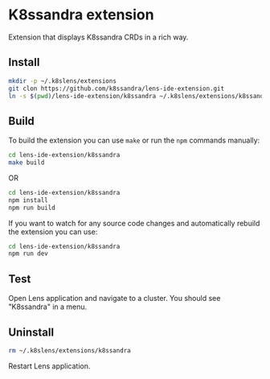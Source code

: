# K8ssandra extension

Extension that displays K8ssandra CRDs in a rich way.

## Install

```sh
mkdir -p ~/.k8slens/extensions
git clon https://github.com/k8ssandra/lens-ide-extension.git
ln -s $(pwd)/lens-ide-extension/k8ssandra ~/.k8slens/extensions/k8ssandra
```

## Build

To build the extension you can use `make` or run the `npm` commands manually:

```sh
cd lens-ide-extension/k8ssandra
make build
```

OR

```sh
cd lens-ide-extension/k8ssandra
npm install
npm run build
```

If you want to watch for any source code changes and automatically rebuild the extension you can use:

```sh
cd lens-ide-extension/k8ssandra
npm run dev
```

## Test

Open Lens application and navigate to a cluster. You should see "K8ssandra" in a menu.

## Uninstall

```sh
rm ~/.k8slens/extensions/k8ssandra
```

Restart Lens application.